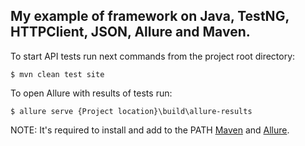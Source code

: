 ## My example of framework on Java, TestNG, HTTPClient, JSON, Allure and Maven.

To start API tests run next commands from the project root directory:
```
$ mvn clean test site
```

To open Allure with results of tests run:
```
$ allure serve {Project location}\build\allure-results
```
NOTE: It's required to install and add to the PATH [Maven](https://maven.apache.org/download.cgi) and [Allure](https://bintray.com/qameta/generic/allure2).
